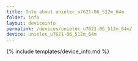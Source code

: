 ```yaml
---
title: Info about unielec_u7621-06_512m_64m
folder: info
layout: deviceinfo
permalink: /devices/unielec_u7621-06_512m_64m/
device: unielec_u7621-06_512m_64m
---
```

{% include templates/device_info.md %}
